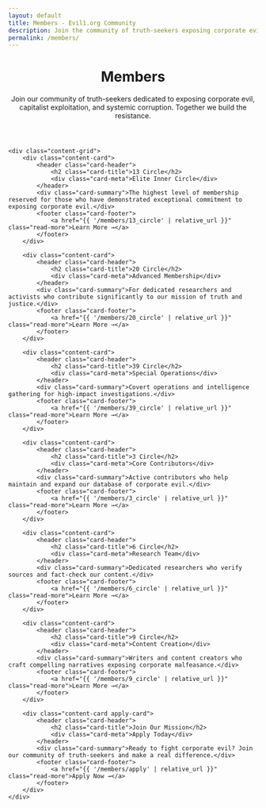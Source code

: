```yaml
---
layout: default
title: Members - Evil1.org Community
description: Join the community of truth-seekers exposing corporate evil and capitalist exploitation
permalink: /members/
---
```


<div class="index-page">
    <header class="page-header">
        <h1>Members</h1>
        <p class="page-description">Join our community of truth-seekers dedicated to exposing corporate evil, capitalist exploitation, and systemic corruption. Together we build the resistance.</p>
    </header>

    <div class="content-grid">
        <div class="content-card">
            <header class="card-header">
                <h2 class="card-title">13 Circle</h2>
                <div class="card-meta">Elite Inner Circle</div>
            </header>
            <div class="card-summary">The highest level of membership reserved for those who have demonstrated exceptional commitment to exposing corporate evil.</div>
            <footer class="card-footer">
                <a href="{{ '/members/13_circle' | relative_url }}" class="read-more">Learn More →</a>
            </footer>
        </div>

        <div class="content-card">
            <header class="card-header">
                <h2 class="card-title">20 Circle</h2>
                <div class="card-meta">Advanced Membership</div>
            </header>
            <div class="card-summary">For dedicated researchers and activists who contribute significantly to our mission of truth and justice.</div>
            <footer class="card-footer">
                <a href="{{ '/members/20_circle' | relative_url }}" class="read-more">Learn More →</a>
            </footer>
        </div>

        <div class="content-card">
            <header class="card-header">
                <h2 class="card-title">39 Circle</h2>
                <div class="card-meta">Special Operations</div>
            </header>
            <div class="card-summary">Covert operations and intelligence gathering for high-impact investigations.</div>
            <footer class="card-footer">
                <a href="{{ '/members/39_circle' | relative_url }}" class="read-more">Learn More →</a>
            </footer>
        </div>

        <div class="content-card">
            <header class="card-header">
                <h2 class="card-title">3 Circle</h2>
                <div class="card-meta">Core Contributors</div>
            </header>
            <div class="card-summary">Active contributors who help maintain and expand our database of corporate evil.</div>
            <footer class="card-footer">
                <a href="{{ '/members/3_circle' | relative_url }}" class="read-more">Learn More →</a>
            </footer>
        </div>

        <div class="content-card">
            <header class="card-header">
                <h2 class="card-title">6 Circle</h2>
                <div class="card-meta">Research Team</div>
            </header>
            <div class="card-summary">Dedicated researchers who verify sources and fact-check our content.</div>
            <footer class="card-footer">
                <a href="{{ '/members/6_circle' | relative_url }}" class="read-more">Learn More →</a>
            </footer>
        </div>

        <div class="content-card">
            <header class="card-header">
                <h2 class="card-title">9 Circle</h2>
                <div class="card-meta">Content Creation</div>
            </header>
            <div class="card-summary">Writers and content creators who craft compelling narratives exposing corporate malfeasance.</div>
            <footer class="card-footer">
                <a href="{{ '/members/9_circle' | relative_url }}" class="read-more">Learn More →</a>
            </footer>
        </div>

        <div class="content-card apply-card">
            <header class="card-header">
                <h2 class="card-title">Join Our Mission</h2>
                <div class="card-meta">Apply Today</div>
            </header>
            <div class="card-summary">Ready to fight corporate evil? Join our community of truth-seekers and make a real difference.</div>
            <footer class="card-footer">
                <a href="{{ '/members/apply' | relative_url }}" class="read-more">Apply Now →</a>
            </footer>
        </div>
    </div>
</div>
